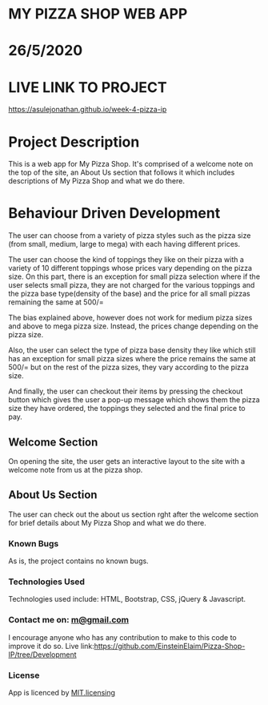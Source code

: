 # MY PIZZA SHOP WEB APP

# 26/5/2020

# LIVE LINK TO PROJECT
 https://asulejonathan.github.io/week-4-pizza-ip

# Project Description
This is a web app for  My Pizza Shop. It's comprised of a welcome note on the top of the site, an About Us section that follows it which includes descriptions of My Pizza Shop and what we do there.

# Behaviour Driven Development
The user can choose from a variety of pizza styles such as the pizza size (from small, medium, large to mega) with each having different prices.

The user can choose the kind of toppings they like on their pizza with a variety of 10 different toppings whose prices vary depending on the pizza size. On this part, there is an exception for small pizza selection where if the user selects small pizza, they are not charged for the various toppings and the pizza base type(density of the base) and the price for all small pizzas remaining the same at 500/=

The bias explained above, however does not work for medium pizza sizes and above to mega pizza size. Instead, the prices change depending on the pizza size.

Also, the user can select the type of pizza base density they like which still has an exception for small pizza sizes where the price remains the same at 500/= but on the rest of the pizza sizes, they vary according to the pizza size.

And finally, the user can checkout their items by pressing the checkout button which gives the user a pop-up message which shows them the pizza size they have ordered, the toppings they selected and the final price to pay.
## Welcome Section
On opening the site, the user gets an interactive layout to the site with a welcome note from us at the pizza shop.

## About Us Section
The user can check out the about us section rght after the welcome section for brief details about My Pizza Shop and what we do there.

### Known Bugs
As is, the project contains no known bugs.

### Technologies Used
Technologies used include:
HTML, Bootstrap, CSS, jQuery & Javascript.

### Contact me on: m@gmail.com
I encourage anyone who has any contribution to make to this code to improve it do so. 
Live link:https://github.com/EinsteinElaim/Pizza-Shop-IP/tree/Development


### License
App is licenced by [MIT.licensing](LICENCE.txt)
